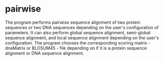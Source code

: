 # pairwise
The program performs pairwise sequence alignment of two protein sequences or two DNA sequences depending on the user's configuration of parameters. It can also perform global sequence alignment,  semi-global sequence alignment, and local sequence alignment depending on the user's configuration. The program chooses the corresponding scoring matrix - dnaMatrix or BLOSUM45 - file depending on if it is a protein sequence alignment or DNA sequence alignment.
